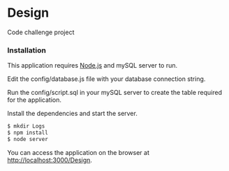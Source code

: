 # Design
Code challenge project

### Installation

This application requires [Node.js](https://nodejs.org/) and mySQL server to run.

Edit the config/database.js file with your database connection string.

Run the config/script.sql in your mySQL server to create the table required for the application.

Install the dependencies and start the server.

```sh
$ mkdir Logs
$ npm install 
$ node server
```
You can access the application on the browser at [http://localhost:3000/Design](http://localhost:3000/Design).
